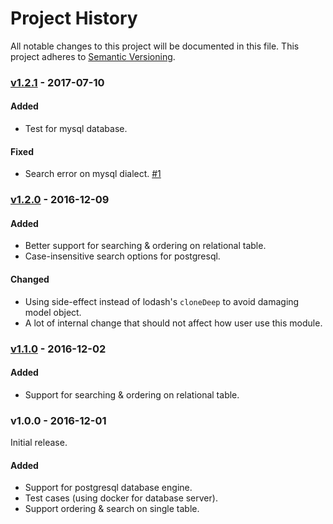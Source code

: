 Project History
===============

All notable changes to this project will be documented in this file. This project adheres to [Semantic Versioning](http://semver.org/).

### [v1.2.1] - 2017-07-10

#### Added
* Test for mysql database.

#### Fixed
* Search error on mysql dialect. [#1](https://github.com/alwint3r/sequelize-datatable-node/issues/1)

### [v1.2.0] - 2016-12-09

#### Added
* Better support for searching & ordering on relational table.
* Case-insensitive search options for postgresql.

#### Changed
* Using side-effect instead of lodash's `cloneDeep` to avoid damaging model object.
* A lot of internal change that should not affect how user use this module.

### [v1.1.0] - 2016-12-02

#### Added
* Support for searching & ordering on relational table.

### v1.0.0 - 2016-12-01

Initial release.

#### Added
* Support for postgresql database engine.
* Test cases (using docker for database server).
* Support ordering & search on single table.

[v1.1.0]: https://github.com/alwint3r/sequelize-datatable-node/compare/v1.0.0...v1.1.0
[v1.2.0]: https://github.com/alwint3r/sequelize-datatable-node/compare/v1.1.0...v1.2.0
[v1.2.1]: https://github.com/alwint3r/sequelize-datatable-node/compare/v1.2.0...v1.2.1

